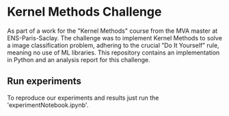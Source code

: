 # Kernel Methods Challenge
As part of a work for the "Kernel Methods" course from the MVA master at ENS-Paris-Saclay.
The challenge was to implement Kernel Methods to solve a image classification problem, adhering to the crucial ”Do It Yourself” rule, meaning no use of ML libraries. 
This repository contains an implementation in Python and an analysis report for this challenge.

## Run experiments
To reproduce our experiments and results just run the 'experimentNotebook.ipynb'.
